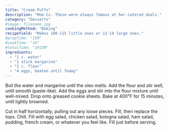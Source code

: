 ```yaml
---
title: "Cream Puffs"
description: "Mom Cz. These were always famous at her catered deals."
category: "Desserts"
#image: filename.jpg
cookingMethod: "Baking"
recipeYield: "Makes 100-115 little ones or 12-14 large ones."
#prepTime: "15M"
#cookTime: "1H"
#totalTime: "1H15M"
ingredients:
  - "1 c. water"
  - "1 stick margarine"
  - "1 c. flour"
  - "4 eggs, beaten until foamy"
---
```


Boil the water and margarine until the oleo melts. Add the flour and stir well, until smooth (paste-like).
Add the eggs and stir into the flour mixture until well-mixed.
Drop onto greased cookie sheets.
Bake at 400℉ for 15 minutes, until lightly browned.

Cut in half horizontally, pulling out any loose pieces. Fill, then replace the tops. Chill.
Fill with egg salad, chicken salad, bologna salad, ham salad, pudding, french cream, or whatever you feel like.
Fill just before serving.
